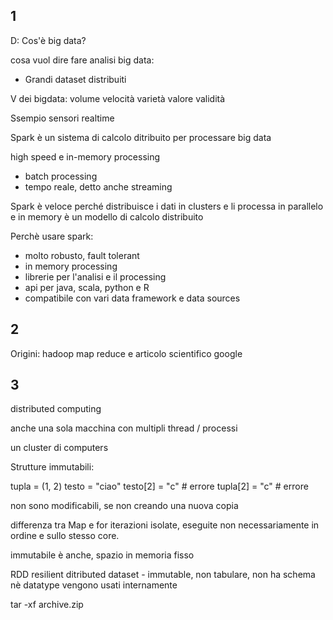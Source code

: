 1 
---
D: Cos'è big data?

cosa vuol dire fare analisi big data:
- Grandi dataset distribuiti

V dei bigdata:
volume
velocità
varietà
valore
validità

Ssempio sensori realtime

Spark è un sistema di calcolo ditribuito per processare big data 

high speed e in-memory processing

- batch processing
- tempo reale, detto anche streaming

Spark è veloce perché distribuisce i dati in clusters e li processa in parallelo e in memory è un modello di calcolo distribuito

Perchè usare spark:
- molto robusto, fault tolerant
- in memory processing
- librerie per l'analisi e il processing
- api per java, scala, python e R
- compatibile con vari data framework e data sources

2 
---
Origini: hadoop map reduce e articolo scientifico google


3
---
distributed computing

anche una sola macchina con multipli thread / processi

un cluster di computers

Strutture immutabili:

tupla = (1, 2)
testo = "ciao"
testo[2] = "c" # errore
tupla[2] = "c" # errore

non sono modificabili, se non creando una nuova copia

differenza tra Map e for
iterazioni isolate, eseguite non necessariamente in ordine e sullo stesso core.

immutabile è anche, spazio in memoria fisso

RDD resilient ditributed dataset - immutable, non tabulare, non ha schema nè datatype vengono usati internamente

tar -xf archive.zip
